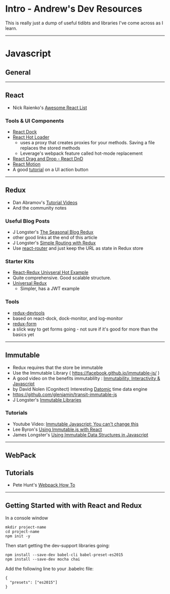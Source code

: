 # Intro - Andrew's Dev Resources

This is really just a dump of useful tidibts and libraries I've come across as I learn.

---

# Javascript

## General


---
## React
* Nick Raienko's [Awesome React List](https://github.com/enaqx/awesome-react)

### Tools & UI Components

* [React Dock](https://github.com/alexkuz/react-dock)
* [React Hot Loader](https://github.com/gaearon/react-hot-loader)
  * uses a proxy that creates proxies for your methods. Saving a file replaces the stored methods
  * Leverage's webpack feature called hot-mode replacement
* [React Drag and Drop - React DnD](http://gaearon.github.io/react-dnd/)
* [React Motion](https://github.com/chenglou/react-motion)
 * A good [tutorial](https://medium.com/@nashvail/a-gentle-introduction-to-react-motion-dc50dd9f2459#.26qz2jrdh) on a UI action button


---
## Redux
* Dan Abramov's [Tutorial Videos](https://egghead.io/series/getting-started-with-redux)
 * And the community notes

### Useful Blog Posts
* J Longster's [The Seasonal Blog Redux](http://jlongster.com/The-Seasonal-Blog-Redux)
 * other good links at the end of this article
* J Longster's [Simple Routing with Redux](http://jlongster.com/A-Simple-Way-to-Route-with-Redux)
 * Use [react-router](https://github.com/rackt/react-router) and just keep the URL as state in Redux store

### Starter Kits
* [React-Redux Univseral Hot Example](https://github.com/erikras/react-redux-universal-hot-example)
 * Quite comprehensive. Good scalable structure.
* [Universal Redux](https://github.com/bdefore/universal-redux)
  * Simpler, has a JWT example

### Tools

* [redux-devtools](https://github.com/gaearon/redux-devtools)
 * based on react-dock, dock-monitor, and log-monitor
* [redux-form](http://erikras.github.io/redux-form)
 * a slick way to get forms going - not sure if it's good for more than the basics yet


---
## Immutable
* Redux requires that the store be immutable
* Use the Immutable Library ( https://facebook.github.io/immutable-js/ )
* A good video on the benefits immutablilty : [Immutability, Interactivity & Javascript](https://www.youtube.com/watch?v=mS264h8KGwk)
 * by David Nolen (Cognitect) Interesting [Datomic](http://cognitect.com/datomic) time data engine
 * https://github.com/glenjamin/transit-immutable-js
 * J Longster's [Immutable Libraries](https://gist.github.com/jlongster/bce43d9be633da55053f)

### Tutorials
* Youtube Video: [Immutable Javascript: You can't change this](https://www.youtube.com/watch?v=wA98Coal4jk)
* Lee Byron's [Using Immutable.js with React](https://www.youtube.com/watch?v=YFP8lbdZ0cs)
* James Longster's [Using Immutable Data Structures in Javascript](http://jlongster.com/Using-Immutable-Data-Structures-in-JavaScript)
---
## WebPack

## Tutorials
* Pete Hunt's [Webpack How To](https://github.com/petehunt/webpack-howto)

---
## Getting Started with with React and Redux

In a console window

```
mkdir project-name
cd project-name
npm init -y
```

Then start getting the dev-support libraries going:

```
npm install --save-dev babel-cli babel-preset-es2015
npm install --save-dev mocha chai
```


Add the following line to your .babelrc file:
```
{
  "presets": ["es2015"]
}
```

